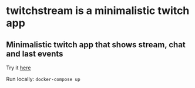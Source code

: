 # twitchstream is a minimalistic twitch app

## Minimalistic twitch app that shows stream, chat and last events

Try it [here](https://stream.seregayoga.com)

Run locally:
`docker-compose up`
